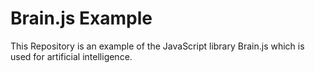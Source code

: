 # Brain.js Example
This Repository is an example of the JavaScript library Brain.js which is used for artificial intelligence.
